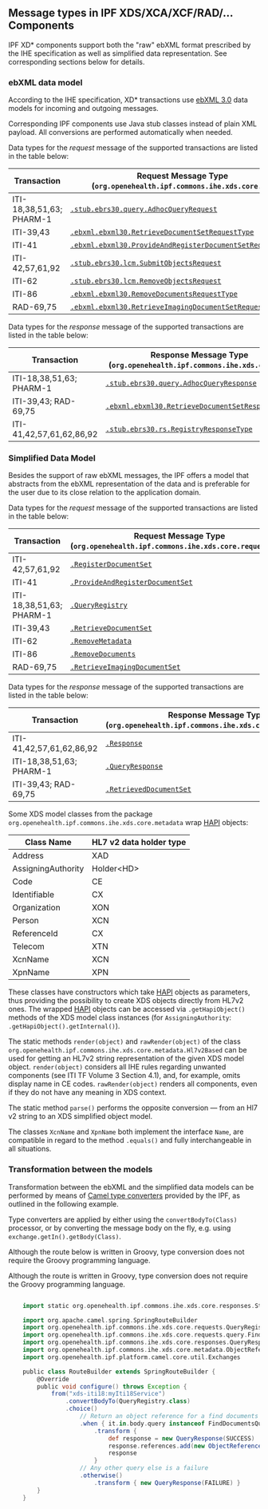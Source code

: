 ## Message types in IPF XDS/XCA/XCF/RAD/... Components

IPF XD* components support both the "raw" ebXML format prescribed by the IHE specification as well as simplified data representation.
See corresponding sections below for details.

### ebXML data model

According to the IHE specification, XD* transactions
use [ebXML 3.0](http://www.oasis-open.org/committees/regrep/documents/3.0/) data models for incoming and outgoing messages.

Corresponding IPF components use Java stub classes instead of plain XML payload. All conversions are performed automatically when needed.


Data types for the *request* message of the supported transactions are listed in the table below:

| Transaction              | Request Message Type (`org.openehealth.ipf.commons.ihe.xds.core...`)
|--------------------------|--------------------------------------------------------------------------------------------------
| ITI-18,38,51,63; PHARM-1 | [`.stub.ebrs30.query.AdhocQueryRequest`](../apidocs/org/openehealth/ipf/commons/ihe/xds/core/stub/ebrs30/query/AdhocQueryRequest.html)
| ITI-39,43 	           | [`.ebxml.ebxml30.RetrieveDocumentSetRequestType`](../apidocs/org/openehealth/ipf/commons/ihe/xds/core/ebxml/ebxml30/RetrieveDocumentSetRequestType.html)
| ITI-41 	               | [`.ebxml.ebxml30.ProvideAndRegisterDocumentSetRequestType`](../apidocs/org/openehealth/ipf/commons/ihe/xds/core/ebxml/ebxml30/ProvideAndRegisterDocumentSetRequestType.html)
| ITI-42,57,61,92          | [`.stub.ebrs30.lcm.SubmitObjectsRequest`](../apidocs/org/openehealth/ipf/commons/ihe/xds/core/stub/ebrs30/lcm/SubmitObjectsRequest.html)
| ITI-62 	               | [`.stub.ebrs30.lcm.RemoveObjectsRequest`](../apidocs/org/openehealth/ipf/commons/ihe/xds/core/stub/ebrs30/lcm/RemoveObjectsRequest.html)
| ITI-86                   | [`.ebxml.ebxml30.RemoveDocumentsRequestType`](../apidocs/org/openehealth/ipf/commons/ihe/xds/core/ebxml/ebxml30/RemoveDocumentsRequestType.html)          
| RAD-69,75 	           | [`.ebxml.ebxml30.RetrieveImagingDocumentSetRequestType`](../apidocs/org/openehealth/ipf/commons/ihe/xds/core/ebxml/ebxml30/RetrieveImagingDocumentSetRequestType.html)


Data types for the *response* message of the supported transactions are listed in the table below:

| Transaction                       | Response Message Type (`org.openehealth.ipf.commons.ihe.xds.core...`)
|-----------------------------------|--------------------------------------------------------------------------------------------------
| ITI-18,38,51,63; PHARM-1          | [`.stub.ebrs30.query.AdhocQueryResponse`](../apidocs/org/openehealth/ipf/commons/ihe/xds/core/stub/ebrs30/query/AdhocQueryResponse.html)
| ITI-39,43; RAD-69,75              | [`.ebxml.ebxml30.RetrieveDocumentSetResponseType`](../apidocs/org/openehealth/ipf/commons/ihe/xds/core/ebxml/ebxml30/RetrieveDocumentSetResponseType.html)
| ITI-41,42,57,61,62,86,92          | [`.stub.ebrs30.rs.RegistryResponseType`](../apidocs/org/openehealth/ipf/commons/ihe/xds/core/stub/ebrs30/rs/RegistryResponseType.html)


### Simplified Data Model

Besides the support of raw ebXML messages, the IPF offers a model that abstracts from the ebXML representation of the data
and is preferable for the user due to its close relation to the application domain.

Data types for the *request* message of the supported transactions are listed in the table below:

| Transaction              | Request Message Type (`org.openehealth.ipf.commons.ihe.xds.core.requests...`)
|--------------------------|--------------------------------------------------------------------------------------------------
| ITI-42,57,61,92          | [`.RegisterDocumentSet`](../apidocs/org/openehealth/ipf/commons/ihe/xds/core/requests/RegisterDocumentSet.html)
| ITI-41                   | [`.ProvideAndRegisterDocumentSet`](../apidocs/org/openehealth/ipf/commons/ihe/xds/core/requests/ProvideAndRegisterDocumentSet.html)
| ITI-18,38,51,63; PHARM-1 | [`.QueryRegistry`](../apidocs/org/openehealth/ipf/commons/ihe/xds/core/requests/QueryRegistry.html)
| ITI-39,43 	           | [`.RetrieveDocumentSet`](../apidocs/org/openehealth/ipf/commons/ihe/xds/core/requests/RetrieveDocumentSet.html)
| ITI-62 	               | [`.RemoveMetadata`](../apidocs/org/openehealth/ipf/commons/ihe/xds/core/requests/RemoveMetadata.html)
| ITI-86       	           | [`.RemoveDocuments`](../apidocs/org/openehealth/ipf/commons/ihe/xds/core/requests/RemoveDocuments.html)
| RAD-69,75 	           | [`.RetrieveImagingDocumentSet`](../apidocs/org/openehealth/ipf/commons/ihe/xds/core/requests/RetrieveImagingDocumentSet.html)

Data types for the *response* message of the supported transactions are listed in the table below:

| Transaction                          | Response Message Type (`org.openehealth.ipf.commons.ihe.xds.core.responses...`)
|--------------------------------------|--------------------------------------------------------------------------------------------------
| ITI-41,42,57,61,62,86,92             | [`.Response`](../apidocs/org/openehealth/ipf/commons/ihe/xds/core/responses/Response.html)
| ITI-18,38,51,63; PHARM-1             | [`.QueryResponse`](../apidocs/org/openehealth/ipf/commons/ihe/xds/core/responses/QueryResponse.html)
| ITI-39,43; RAD-69,75                 | [`.RetrievedDocumentSet`](../staging/apidocs/org/openehealth/ipf/commons/ihe/xds/core/responses/RetrievedDocumentSet.html)

Some XDS model classes from the package `org.openehealth.ipf.commons.ihe.xds.core.metadata` wrap [HAPI] objects:

| Class Name         | HL7 v2 data holder type
|--------------------|------------------------------
| Address            | XAD
| AssigningAuthority | Holder&lt;HD&gt;
| Code               | CE
| Identifiable       | CX
| Organization       | XON
| Person             | XCN
| ReferenceId        | CX
| Telecom            | XTN
| XcnName            | XCN
| XpnName            | XPN

These classes have constructors which take [HAPI] objects as parameters, thus providing the possibility to create XDS objects
directly from HL7v2 ones. The wrapped [HAPI] objects can be accessed via `.getHapiObject()` methods of the XDS model class instances
(for `AssigningAuthority`: `.getHapiObject().getInternal()`).

The static methods `render(object)` and `rawRender(object)` of the class `org.openehealth.ipf.commons.ihe.xds.core.metadata.Hl7v2Based`
can be used for getting an HL7v2 string representation of the given XDS model object.
`render(object)` considers all IHE rules regarding unwanted components (see ITI TF Volume 3 Section 4.1), and, for example,
omits display name in CE codes. `rawRender(object)` renders all components, even if they do not have any meaning in XDS context.

The static method `parse()` performs the opposite conversion — from an Hl7 v2 string to an XDS simplified object model.

The classes `XcnName` and `XpnName` both implement the interface `Name`, are compatible in regard to the method `.equals()`
and fully interchangeable in all situations.


### Transformation between the models

Transformation between the ebXML and the simplified data models can be performed by means of
[Camel type converters](https://camel.apache.org/type-converter.html) provided by the IPF, as outlined in the following example.

Type converters are applied by either using the `convertBodyTo(Class)` processor, or by converting the message body on the fly,
e.g. using `exchange.getIn().getBody(Class)`.

Although the route below is written in Groovy, type conversion does not require the Groovy programming language.

Although the route is written in Groovy, type conversion does not require the Groovy programming language.

```groovy

    import static org.openehealth.ipf.commons.ihe.xds.core.responses.Status.*

    import org.apache.camel.spring.SpringRouteBuilder
    import org.openehealth.ipf.commons.ihe.xds.core.requests.QueryRegistry
    import org.openehealth.ipf.commons.ihe.xds.core.requests.query.FindDocumentsQuery
    import org.openehealth.ipf.commons.ihe.xds.core.responses.QueryResponse
    import org.openehealth.ipf.commons.ihe.xds.core.metadata.ObjectReference
    import org.openehealth.ipf.platform.camel.core.util.Exchanges

    public class RouteBuilder extends SpringRouteBuilder {
        @Override
        public void configure() throws Exception {
            from("xds-iti18:myIti18Service")
                .convertBodyTo(QueryRegistry.class)
                .choice()
                    // Return an object reference for a find documents query
                    .when { it.in.body.query instanceof FindDocumentsQuery }
                        .transform {
                            def response = new QueryResponse(SUCCESS)
                            response.references.add(new ObjectReference('document01'))
                            response
                        }
                    // Any other query else is a failure
                    .otherwise()
                        .transform { new QueryResponse(FAILURE) }
        }
    }

```

[HAPI]: https://hapifhir.github.io/hapi-hl7v2